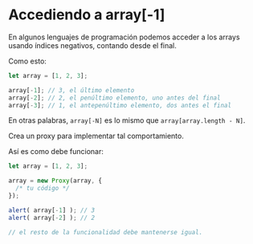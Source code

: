 
# Accediendo a array[-1]

En algunos lenguajes de programación podemos acceder a los arrays usando índices negativos, contando desde el final.

Como esto:

```js
let array = [1, 2, 3];

array[-1]; // 3, el último elemento
array[-2]; // 2, el penúltimo elemento, uno antes del final
array[-3]; // 1, el antepenúltimo elemento, dos antes el final 
```

En otras palabras, `array[-N]` es lo mismo que `array[array.length - N]`.

Crea un proxy para implementar tal comportamiento.

Así es como debe funcionar:

```js
let array = [1, 2, 3];

array = new Proxy(array, {
  /* tu código */
});

alert( array[-1] ); // 3
alert( array[-2] ); // 2

// el resto de la funcionalidad debe mantenerse igual.
```
